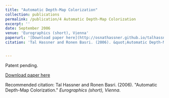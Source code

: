 ```yaml
---
title: "Automatic Depth-Map Colorization"
collection: publications
permalink: /publication/4 Automatic Depth-Map Colorization
excerpt: ''
date: September 2006
venue: 'Eurographics (short), Vienna'
paperurl: '[Download paper here](http://osnathassner.github.io/talhassner/files/paper1.pdf)'
citation: 'Tal Hassner and Ronen Basri. (2006). &quot;Automatic Depth-Map Colorization.&quot; <i>Eurographics (short), Vienna</i>.'


---
```

Patent pending.

[Download paper here](http://osnathassner.github.io/talhassner/files/paper1.pdf)

Recommended citation: Tal Hassner and Ronen Basri. (2006). "Automatic Depth-Map Colorization." <i>Eurographics (short), Vienna</i>.
